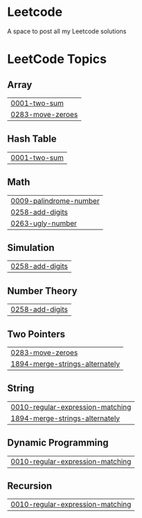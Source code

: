 # Leetcode
A space to post all my Leetcode solutions

<!---LeetCode Topics Start-->
# LeetCode Topics
## Array
|  |
| ------- |
| [0001-two-sum](https://github.com/meghavinodkumar/Leetcode/tree/master/0001-two-sum) |
| [0283-move-zeroes](https://github.com/meghavinodkumar/Leetcode/tree/master/0283-move-zeroes) |
## Hash Table
|  |
| ------- |
| [0001-two-sum](https://github.com/meghavinodkumar/Leetcode/tree/master/0001-two-sum) |
## Math
|  |
| ------- |
| [0009-palindrome-number](https://github.com/meghavinodkumar/Leetcode/tree/master/0009-palindrome-number) |
| [0258-add-digits](https://github.com/meghavinodkumar/Leetcode/tree/master/0258-add-digits) |
| [0263-ugly-number](https://github.com/meghavinodkumar/Leetcode/tree/master/0263-ugly-number) |
## Simulation
|  |
| ------- |
| [0258-add-digits](https://github.com/meghavinodkumar/Leetcode/tree/master/0258-add-digits) |
## Number Theory
|  |
| ------- |
| [0258-add-digits](https://github.com/meghavinodkumar/Leetcode/tree/master/0258-add-digits) |
## Two Pointers
|  |
| ------- |
| [0283-move-zeroes](https://github.com/meghavinodkumar/Leetcode/tree/master/0283-move-zeroes) |
| [1894-merge-strings-alternately](https://github.com/meghavinodkumar/Leetcode/tree/master/1894-merge-strings-alternately) |
## String
|  |
| ------- |
| [0010-regular-expression-matching](https://github.com/meghavinodkumar/Leetcode/tree/master/0010-regular-expression-matching) |
| [1894-merge-strings-alternately](https://github.com/meghavinodkumar/Leetcode/tree/master/1894-merge-strings-alternately) |
## Dynamic Programming
|  |
| ------- |
| [0010-regular-expression-matching](https://github.com/meghavinodkumar/Leetcode/tree/master/0010-regular-expression-matching) |
## Recursion
|  |
| ------- |
| [0010-regular-expression-matching](https://github.com/meghavinodkumar/Leetcode/tree/master/0010-regular-expression-matching) |
<!---LeetCode Topics End-->